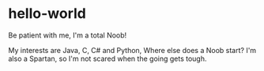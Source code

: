 # hello-world

Be patient with me, I'm a total Noob!

My interests are Java, C, C# and Python,
Where else does a Noob start?
I'm also a Spartan, so I'm not scared when the going gets tough.
